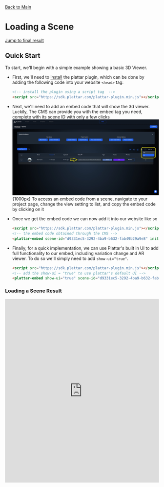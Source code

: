 [Back to Main](./)

# Loading a Scene



[Jump to final result](#changing-scenes-final-result)

## Quick Start

To start, we'll begin with a simple example showing a basic 3D Viewer.

- First, we'll need to [install](../installation/installation.md) the plattar plugin, which can be done by adding the following code into your website `<head>` tag:

  ```html
  <!-- install the plugin using a script tag  -->
  <script src="https://sdk.plattar.com/plattar-plugin.min.js"></script>
  ```

- Next, we'll need to add an embed code that will show the 3d viewer. Luckily, The CMS can provide you with the embed tag you need, complete with its scene ID with only a few clicks
  ![Getting the embed Code](../images/GettingEmbed.jpg){1000px}
  To access an embed code from a scene, navigate to your project page, change the view setting to list, and copy the embed code by clicking on it

- Once we get the embed code we can now add it into our website like so

  ```html
  <script src="https://sdk.plattar.com/plattar-plugin.min.js"></script>
  <!-- the embed code obtained through the CMS -->
  <plattar-embed scene-id="d9331ec5-3292-4ba9-b632-fab49b29a9e8" init="viewer"></plattar-embed>
  ```
- Finally, for a quick implementation, we can use Plattar's built in UI to add full functionality to our embed, including variation change and AR viewer. To do so we'll simply need to add ```show-ui="true"```.

  ```html
  <script src="https://sdk.plattar.com/plattar-plugin.min.js"></script>
  <!-- add the show-ui = "true" to use plattar's default UI -->
  <plattar-embed show-ui="true" scene-id="d9331ec5-3292-4ba9-b632-fab49b29a9e8" init="viewer"></plattar-embed>
  ```

### Loading a Scene Result
<iframe height="600" style="width: 100%;" scrolling="no" title="Quick Start" src="https://codepen.io/plattar/embed/JoPaOge?default-tab=html%2Cresult&editable=true" frameborder="no" loading="lazy" allowtransparency="true" allowfullscreen="true">
  See the Pen <a href="https://codepen.io/plattar/pen/JoPaOge">
  Quick Start</a> by Plattar (<a href="https://codepen.io/plattar">@plattar</a>)
  on <a href="https://codepen.io">CodePen</a>.
</iframe>

